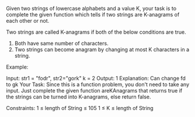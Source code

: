 Given two strings of lowercase alphabets and a value K, your task is to complete the given function which tells if  two strings are K-anagrams of each other or not.

Two strings are called K-anagrams if both of the below conditions are true.
1. Both have same number of characters.
2. Two strings can become anagram by changing at most K characters in a string.

Example:

Input:
str1 = "fodr", str2="gork"
k = 2
Output:
1
Explanation: Can change fd to gk
Your Task:
Since this is a function problem, you don't need to take any input. Just complete the given function areKAnagrams that returns true if the strings can be turned into K-anagrams, else return false.

Constraints:
1 ≤ length of String ≤ 105
1 ≤ K ≤ length of String

